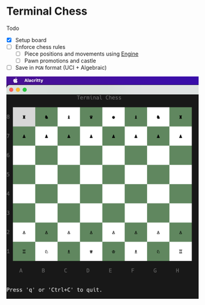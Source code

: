 Terminal Chess
=========

Todo
- [x] Setup board
- [ ] Enforce chess rules
  * [ ] Piece positions and movements using [Engine](https://github.com/notnil/chess)
  * [ ] Pawn promotions and castle
- [ ] Save in `PGN` format (UCI + Algebraic)

![Board](docs/chess.png)